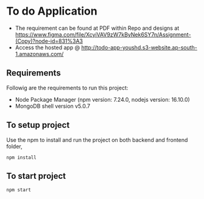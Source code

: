 # To do Application

- The requirement can be found at PDF within Repo and designs at https://www.figma.com/file/XcyiVAV9zW7kByNek6SY7n/Assignment-(Copy)?node-id=831%3A3
- Access the hosted app @ http://todo-app-youshd.s3-website.ap-south-1.amazonaws.com/

## Requirements

Followig are the requirements to run this project:

- Node Package Manager (npm version: 7.24.0, nodejs version: 16.10.0)
- MongoDB shell version v5.0.7

## To setup project

Use the npm to install and run the project on both backend and frontend folder,

```
npm install
```

## To start project

```
npm start
```
